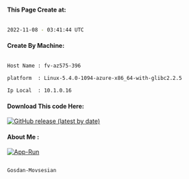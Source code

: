 
   
#### This Page Create at:

```bash

2022-11-08 - 03:41:44 UTC

```

#### Create By Machine:

```bash

Host Name : fv-az575-396

platform  : Linux-5.4.0-1094-azure-x86_64-with-glibc2.2.5

Ip Local  : 10.1.0.16

```
#### Download This code Here:

[![GitHub release (latest by date)](https://img.shields.io/github/v/release/Gosdan-Movsesian/Gosdan?style=for-the-badge&label=Download)](https://github.com/Gosdan-Movsesian/Gosdan/releases) 

</p> 

#### About Me :

[![App-Run](https://github.com/Gosdan-Movsesian/Gosdan/actions/workflows/App-Run.yml/badge.svg)](https://github.com/Gosdan-Movsesian/Gosdan/actions/workflows/App-Run.yml)

```bash

Gosdan-Movsesian

```

